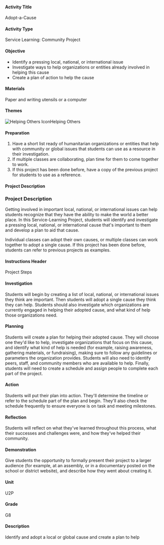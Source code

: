 #### Activity Title
Adopt-a-Cause
#### Activity Type
Service Learning: Community Project
#### Objective
- Identify a pressing local, national, or international issue
- Investigate ways to help organizations or entities already involved in helping this cause
- Create a plan of action to help the cause

#### Materials
Paper and writing utensils or a computer
#### Themes
![Helping Others Icon](http://v5cmservice.secondstep.org/MS3TP_IMAGES/SKILLS/SKILLS_SMALL_IMAGES/helping-others-sm.png)Helping Others
 

#### Preparation
1. Have a short list ready of humanitarian organizations or entities that help with community or global issues that students can use as a resource in their investigation.
2. If multiple classes are collaborating, plan time for them to come together to work.
3. If this project has been done before, have a copy of the previous project for students to use as a reference.

#### Project Description

### Project Description

Getting involved in important local, national, or international issues can help students recognize that they have the ability to make the world a better place. In this Service-Learning Project, students will identify and investigate a pressing local, national, or international cause that's important to them and develop a plan to aid that cause.

Individual classes can adopt their own causes, or multiple classes can work together to adopt a single cause. If this project has been done before, students can refer to previous projects as examples.

#### Instructions Header
Project Steps
#### Investigation
Students will begin by creating a list of local, national, or international issues they think are important. Then students will adopt a single cause they think they can help. Students should also investigate which organizations are currently engaged in helping their adopted cause, and what kind of help those organizations need.
#### Planning
Students will create a plan for helping their adopted cause. They will choose one they'd like to help, investigate organizations that focus on this cause, and identify what kind of help is needed (for example, raising awareness, gathering materials, or fundraising), making sure to follow any guidelines or parameters the organization provides. Students will also need to identify peers, staff, and community members who are available to help. Finally, students will need to create a schedule and assign people to complete each part of the project.
#### Action
Students will put their plan into action. They'll determine the timeline or refer to the schedule part of the plan and begin. They'll also check the schedule frequently to ensure everyone is on task and meeting milestones.
#### Reflection
Students will reflect on what they've learned throughout this process, what their successes and challenges were, and how they've helped their community.
#### Demonstration
Give students the opportunity to formally present their project to a larger audience (for example, at an assembly, or in a documentary posted on the school or district website), and describe how they went about creating it.
#### Unit
U2P
#### Grade
G8
#### Description
Identify and adopt a local or global cause and create a plan to help
